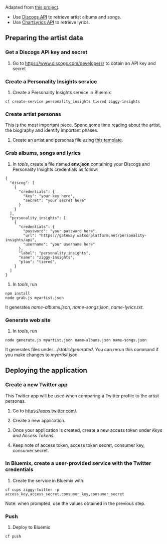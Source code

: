 Adapted from [this project](https://github.com/IBM-Bluemix/ziggy).

* Use [Discogs API](https://www.discogs.com/developers/) to retrieve artist albums and songs.
* Use [ChartLyrics API](http://www.chartlyrics.com/api.aspx) to retrieve lyrics.

## Preparing the artist data

### Get a Discogs API key and secret

1. Go to https://www.discogs.com/developers/ to obtain an API key and secret

### Create a Personality Insights service

1. Create a Personality Insights service in Bluemix

  ```
  cf create-service personality_insights tiered ziggy-insights
  ```

### Create artist personas

This is the most important piece. Spend some time reading about the artist,
the biography and identify important phases.

1. Create an artist and personas file using [this template](tools/artist-template.json).

### Grab albums, songs and lyrics

1. In *tools*, create a file named **env.json** containing your Discogs and Personality Insights credentials as follow:

  ```
  {
    "discog": [
      {
        "credentials": {
          "key": "your key here",
          "secret": "your secret here"
        }
      }
    ],
    "personality_insights": [
      {
        "credentials": {
          "password": "your password here",
          "url": "https://gateway.watsonplatform.net/personality-insights/api",
          "username": "your username here"
        },
        "label": "personality_insights",
        "name": "ziggy-insights",
        "plan": "tiered",
      }
    ]
  }
  ```

1. In *tools*, run

  ```
  npm install
  node grab.js myartist.json
  ```

  It generates *name-albums.json*, *name-songs.json*, *name-lyrics.txt*.

### Generate web site

1. In *tools*, run

  ```
  node generate.js myartist.json name-albums.json name-songs.json
  ```
  
  It generates files under *../static/generated*. You can rerun this command if you make changes to *myartist.json*

## Deploying the application

### Create a new Twitter app

This Twitter app will be used when comparing a Twitter profile to the artist personas.

1. Go to https://apps.twitter.com/.

1. Create a new application.

1. Once your application is created, create a new access token under *Keys and Access Tokens*.

1. Keep note of access token, access token secret, consumer key, consumer secret.

### In Bluemix, create a user-provided service with the Twitter credentials

1. Create the service in Bluemix with:

  ```
  cf cups ziggy-twitter -p access_key,access_secret,consumer_key,consumer_secret
  ```

  Note: when prompted, use the values obtained in the previous step.
  
### Push

1. Deploy to Bluemix

  ```
  cf push
  ```